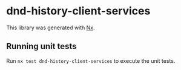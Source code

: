 # dnd-history-client-services

This library was generated with [Nx](https://nx.dev).

## Running unit tests

Run `nx test dnd-history-client-services` to execute the unit tests.

